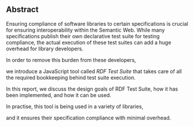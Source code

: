 ## Abstract
<!-- Context      -->
Ensuring compliance of software libraries to certain specifications
is crucial for ensuring interoperability within the Semantic Web.
While many specifications publish their own declarative test suite for testing compliance,
the actual execution of these test suites can add a huge overhead for library developers.
<!-- Need         -->
In order to remove this burden from these developers,
<!-- Task         -->
we introduce a JavaScript tool called _RDF Test Suite_
that takes care of all the required bookkeeping behind test suite execution.
<!-- Object       -->
In this report, we discuss the design goals of RDF Test Suite,
how it has been implemented,
and how it can be used.
<!-- Findings     -->
In practise, this tool is being used in a variety of libraries,
<!-- Conclusion   -->
and it ensures their specification compliance with minimal overhead.
<!-- Perspectives -->


